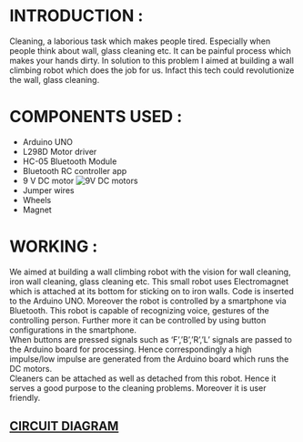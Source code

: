  
 	 

 
# INTRODUCTION :
Cleaning, a laborious task which makes people tired. Especially when people think about wall, glass cleaning etc. It can be painful process which makes your hands dirty. In solution to this problem I aimed at building a wall climbing robot which does the job for us. Infact this tech could revolutionize the wall, glass cleaning.
 	 
# COMPONENTS USED :
* Arduino UNO  
* L298D Motor driver 
* HC-05 Bluetooth Module 
* Bluetooth RC controller app 
* 9 V DC motor ![9V DC motors](https://github.com/Godson-Thomas/Metal_Climber_Bot/blob/master/Metal_Climber_bot/DC_motor.jpg|width=100) 
* Jumper wires 
* Wheels 
* Magnet

# WORKING :
We aimed at building a wall climbing robot with the vision  for  wall cleaning, iron wall cleaning, glass cleaning etc. This small robot uses Electromagnet which is attached at its bottom for sticking on to iron walls. Code is inserted to the Arduino UNO. 
Moreover  the robot is controlled by a smartphone via  Bluetooth. This robot is capable of recognizing voice, gestures of the controlling person. 
Further more it can be controlled by using button configurations in the smartphone.</br>
When buttons are pressed signals such as ‘F’,’B’,’R’,’L’ signals are passed to the Arduino board for processing. Hence correspondingly a high impulse/low impulse are generated from the Arduino board which runs the DC motors.</br> 
Cleaners can be attached as well as detached from this robot. Hence it serves a good purpose to the cleaning problems. Moreover it is user friendly. 

 
 
## [CIRCUIT DIAGRAM](https://github.com/Godson-Thomas/Metal_Climber_Bot/blob/master/Metal_Climber_bot/Circuit%20Diagram.jpg) 

 

         
